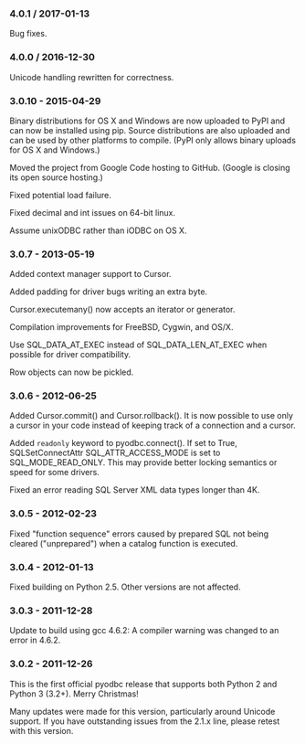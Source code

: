### 4.0.1 / 2017-01-13
Bug fixes.

### 4.0.0 / 2016-12-30
Unicode handling rewritten for correctness.

### 3.0.10 - 2015-04-29
Binary distributions for OS X and Windows are now uploaded to PyPI and can now be installed using pip. Source distributions are also uploaded and can be used by other platforms to compile. (PyPI only allows binary uploads for OS X and Windows.)

Moved the project from Google Code hosting to GitHub. (Google is closing its open source hosting.)

Fixed potential load failure.

Fixed decimal and int issues on 64-bit linux.

Assume unixODBC rather than iODBC on OS X.

### 3.0.7 - 2013-05-19
Added context manager support to Cursor.

Added padding for driver bugs writing an extra byte.

Cursor.executemany() now accepts an iterator or generator.

Compilation improvements for FreeBSD, Cygwin, and OS/X.

Use SQL_DATA_AT_EXEC instead of SQL_DATA_LEN_AT_EXEC when possible for driver compatibility.

Row objects can now be pickled.

### 3.0.6 - 2012-06-25
Added Cursor.commit() and Cursor.rollback(). It is now possible to use only a cursor in your code instead of keeping track of a connection and a cursor.

Added `readonly` keyword to pyodbc.connect(). If set to True, SQLSetConnectAttr SQL_ATTR_ACCESS_MODE is set to SQL_MODE_READ_ONLY. This may provide better locking semantics or speed for some drivers.

Fixed an error reading SQL Server XML data types longer than 4K.

### 3.0.5 - 2012-02-23
Fixed "function sequence" errors caused by prepared SQL not being cleared ("unprepared") when a catalog function is executed.

### 3.0.4 - 2012-01-13
Fixed building on Python 2.5. Other versions are not affected.

### 3.0.3 - 2011-12-28
Update to build using gcc 4.6.2: A compiler warning was changed to an error in 4.6.2.

### 3.0.2 - 2011-12-26
This is the first official pyodbc release that supports both Python 2 and Python 3 (3.2+). Merry Christmas!

Many updates were made for this version, particularly around Unicode support. If you have outstanding issues from the 2.1.x line, please retest with this version.